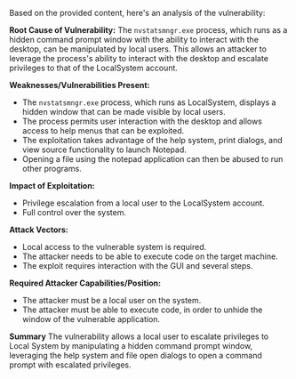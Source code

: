 Based on the provided content, here's an analysis of the vulnerability:

**Root Cause of Vulnerability:**
The `nvstatsmngr.exe` process, which runs as a hidden command prompt window with the ability to interact with the desktop, can be manipulated by local users. This allows an attacker to leverage the process's ability to interact with the desktop and escalate privileges to that of the LocalSystem account.

**Weaknesses/Vulnerabilities Present:**
- The `nvstatsmngr.exe` process, which runs as LocalSystem, displays a hidden window that can be made visible by local users.
- The process permits user interaction with the desktop and allows access to help menus that can be exploited.
- The exploitation takes advantage of the help system, print dialogs, and view source functionality to launch Notepad.
- Opening a file using the notepad application can then be abused to run other programs.

**Impact of Exploitation:**
- Privilege escalation from a local user to the LocalSystem account.
- Full control over the system.

**Attack Vectors:**
- Local access to the vulnerable system is required.
- The attacker needs to be able to execute code on the target machine.
- The exploit requires interaction with the GUI and several steps.

**Required Attacker Capabilities/Position:**
- The attacker must be a local user on the system.
- The attacker must be able to execute code, in order to unhide the window of the vulnerable application.

**Summary**
The vulnerability allows a local user to escalate privileges to Local System by manipulating a hidden command prompt window, leveraging the help system and file open dialogs to open a command prompt with escalated privileges.